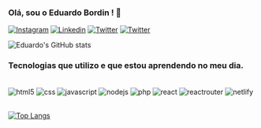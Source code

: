 ### Olá, sou o Eduardo Bordin ! 🤙

[![Instagram](https://img.shields.io/badge/Instagram-E4405F?style=for-the-badge&logo=instagram&logoColor=white)](https://www.instagram.com/bordin.dev)
[![Linkedin](https://img.shields.io/badge/LinkedIn-0077B5?style=for-the-badge&logo=linkedin&logoColor=white)](https://www.linkedin.com/in/dudubordin/)
[![Twitter](https://img.shields.io/badge/Twitter-1DA1F2?style=for-the-badge&logo=twitter&logoColor=white)](https://bsky.app/profile/eduardobordin.bsky.social)
[![Twitter](https://img.shields.io/badge/website-000000?style=for-the-badge&logo=About.me&logoColor=white)](https://eduardobordin.netlify.app/)

![Eduardo's GitHub stats](https://github-readme-stats.vercel.app/api?username=eduardosbordin&show_icons=true&theme=transparent&locale=pt-br&title_color=5094f0&text_color=5094f0&icon_color=5094f0&border_color=5094f0)

### Tecnologias que utilizo e que estou aprendendo no meu dia.

<div style="display: inline_block"><br/>
    <img align="center" alt="html5" src="https://img.shields.io/badge/HTML5-E34F26?style=for-the-badge&logo=html5&logoColor=white" />
    <img align="center" alt="css" src="https://img.shields.io/badge/CSS3-1572B6?style=for-the-badge&logo=css3&logoColor=white" />
    <img align="center" alt="javascript" src="https://img.shields.io/badge/JavaScript-F7DF1E?style=for-the-badge&logo=javascript&logoColor=black" />
    <img align="center" alt="nodejs" src="https://img.shields.io/badge/Node.js-43853D?style=for-the-badge&logo=node.js&logoColor=white" />
    <img align="center" alt="php" src="https://img.shields.io/badge/PHP-777BB4?style=for-the-badge&logo=php&logoColor=white" />
    <img align="center" alt="react" src="https://img.shields.io/badge/React-20232A?style=for-the-badge&logo=react&logoColor=61DAFB" />
    <img align="center" alt="reactrouter" src="https://img.shields.io/badge/React_Router-CA4245?style=for-the-badge&logo=react-router&logoColor=white" />
    <img align="center" alt="netlify" src="https://img.shields.io/badge/Netlify-00C7B7?style=for-the-badge&logo=netlify&logoColor=white" />
    
</div><br/>


[![Top Langs](https://github-readme-stats.vercel.app/api/top-langs/?username=eduardosbordin&layout=donut&locale=pt-br&theme=transparent&title_color=5094f0&text_color=5094f0&border_color=5094f0)](https://github.com/eduardosbordin/github-readme-stats)
